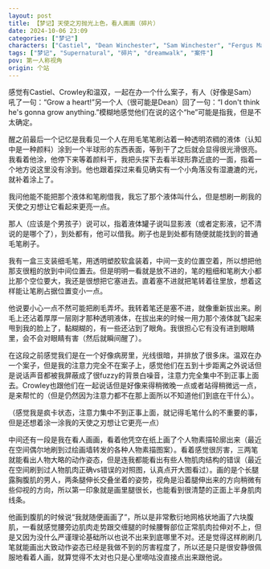 ```yaml
---
layout: post
title: 【梦记】天使之刃抛光上色，看人画画（碎片）
date: 2024-10-06 23:09
categories: ["梦记"]
characters: ["Castiel", "Dean Winchester", "Sam Winchester", "Fergus MacLeod/Crowley"]
tags: ["梦记", "Supernatural", "碎片", "dreamwalk", "案件"]
pov: 第一人称视角
origin: 个站
---
```


感觉有Castiel、Crowley和温双，一起在办一个什么案子，有人（好像是Sam）吼了一句：“Grow a heart!”另一个人（很可能是Dean）回了一句：“I don't think he's gonna grow anything.”模糊地感觉他们在说的这个“he”可能是指我，但是不太确定。

醒之前最后一个记忆是我看见一个人在用毛笔笔刷沾着一种透明浓稠的液体（认知中是一种颜料）涂到一个半球形的东西表面，等到干了之后就会显得很光滑很亮。我看着他涂，他停下来等着颜料干，我把头探下去看半球形靠近底的一面，指着一个地方说这里没有涂到。他也跟着探过来看见确实有一个小角落没有湿漉漉的光，就补着涂上了。

我问他能不能把那个液体和笔刷借我，我忘了那个液体叫什么，但是想刷一刷我的天使之刃想让它看起来更亮一点。

那人（应该是个男孩子）说可以，指着液体罐子说叫显影液（或者定影液，记不清说的是哪个了），到处都有，他可以借我。刷子也是到处都有随便就能找到的普通毛笔刷子。

我有一盒三支装细毛笔，用透明塑胶软盒装着，中间一支的位置空着，所以想把他那支很粗的放到中间位置去。但是明明一看就是放不进的，笔的粗细和笔刷大小都比那个空位要大，我还是很想把它塞进去。直着塞不进就把笔转着往里放，想着这样能让笔刷占据位置变小一点。

他说要小心一点不然可能把刷毛弄坏。我转着笔还是塞不进，就像重新拔出来。刷毛上还沾着厚厚一层刚才那种透明液体，在拔出来的时候一用力那个液体就飞起来甩到我的脸上了，黏糊糊的，有一些还沾到了眼角。我很担心它有没有进到眼睛里，会不会对眼睛有害（然后就瞬间醒了）。

在这段之前感觉我们是在一个好像病房里，光线很暗，并排放了很多床。温双在办一个案子，但是我的注意力完全不在案子上，感觉他们在五到十步距离之外说话但是说话声音都被我屏蔽成了很fuzzy的背景白噪音，注意力完全集中不到正事上面去。Crowley也跟他们在一起说话但是好像来得稍微晚一点或者站得稍微远一点，是来帮忙的（但是仍然因为注意力都不在那上面所以不知道他们到底在干什么）。

（感觉我是疯卡状态，注意力集中不到正事上面，就记得毛笔什么的不重要的事，但是还想着涂一涂我的天使之刃想让它更亮一点）

中间还有一段是我在看人画画，看着他凭空在纸上画了个人物素描轮廓出来（最近在空间偶尔地刷到过绘画墙转发的各种人物素描图案）。看着感觉很厉害，三两笔就能看出人物大略的动作姿态，但是连我都能看出有些人物肌肉结构的错误（最近在空间刷到过人物肌肉正确vs错误的对照图，认真点开大图看过）。画的是个长腿露胸腹肌的男人，两条腿伸长交叠坐着的姿势，视角是沿着腿伸出来的方向稍微有些仰视的方向，所以第一印象就是画里腿很长，也能看到很清楚的正面上半身肌肉线条。

他画到腹肌的时候说“我就随便画画了”，所以是非常敷衍地网格状地画了六块腹肌，一看就感觉腰旁边肌肉走势跟交缠腿的时候腰臀部位正常肌肉拉伸对不上，但是又因为没什么严谨理论基础所以也说不出来到底哪里不对。还是觉得这样刷刷几笔就能画出大致动作姿态已经是我做不到的厉害程度了，所以还是只是很安静很佩服地看着人画，就算觉得不太对也只是心里嘀咕没直接点出来跟他说。
